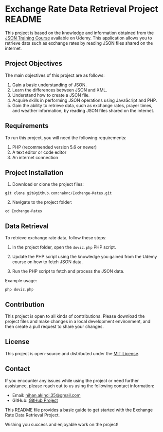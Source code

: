 # Exchange Rate Data Retrieval Project README

This project is based on the knowledge and information obtained from the [JSON Training Course](https://www.udemy.com/course/json-egitimi/) available on Udemy. This application allows you to retrieve data such as exchange rates by reading JSON files shared on the internet.

## Project Objectives

The main objectives of this project are as follows:

1. Gain a basic understanding of JSON.
2. Learn the differences between JSON and XML.
3. Understand how to create a JSON file.
4. Acquire skills in performing JSON operations using JavaScript and PHP.
5. Gain the ability to retrieve data, such as exchange rates, prayer times, and weather information, by reading JSON files shared on the internet.

## Requirements

To run this project, you will need the following requirements:

1. PHP (recommended version 5.6 or newer)
2. A text editor or code editor
3. An internet connection

## Project Installation

1. Download or clone the project files:

`git clone git@github.com:naknc/Exchange-Rates.git`

2. Navigate to the project folder:

`cd Exchange-Rates`

## Data Retrieval

To retrieve exchange rate data, follow these steps:

1. In the project folder, open the `doviz.php` PHP script.

2. Update the PHP script using the knowledge you gained from the Udemy course on how to fetch JSON data.

3. Run the PHP script to fetch and process the JSON data.

Example usage:

`php doviz.php`

## Contribution

This project is open to all kinds of contributions. Please download the project files and make changes in a local development environment, and then create a pull request to share your changes.

## License

This project is open-source and distributed under the [MIT License](LICENSE).

## Contact

If you encounter any issues while using the project or need further assistance, please reach out to us using the following contact information:

- Email: nihan.akinci.35@gmail.com
- GitHub: [GitHub Project](https://github.com/naknc/Exchange-Rates)

This README file provides a basic guide to get started with the Exchange Rate Data Retrieval Project. 

Wishing you success and enjoyable work on the project!
